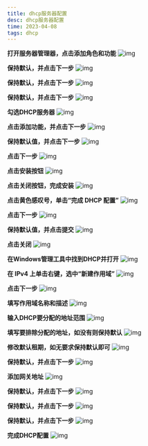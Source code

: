 ```yaml
---
title: dhcp服务器配置
desc: dhcp服务器配置
time: 2023-04-08
tags: dhcp
---
```


**打开服务器管理器，点击添加角色和功能**
![img](../../img/dhcp/1.png)

**保持默认，并点击下一步**
![img](../../img/dhcp/2.png)

**保持默认，并点击下一步**
![img](../../img/dhcp/3.png)

**保持默认，并点击下一步**
![img](../../img/dhcp/4.png)

**勾选DHCP服务器**
![img](../../img/dhcp/5.png)

**点击添加功能，并点击下一步**
![img](../../img/dhcp/6.png)

**保持默认值，并点击下一步**
![img](../../img/dhcp/7.png)

**点击下一步**
![img](../../img/dhcp/8.png)

**点击安装按钮**
![img](../../img/dhcp/9.png)

**点击关闭按钮，完成安装**
![img](../../img/dhcp/10.png)

**点击黄色感叹号，单击“完成 DHCP 配置”**
![img](../../img/dhcp/11.png)

**点击下一步**
![img](../../img/dhcp/12.png)

**保持默认值，并点击提交**
![img](../../img/dhcp/13.png)

**点击关闭**
![img](../../img/dhcp/14.png)

**在Windows管理工具中找到DHCP并打开**
![img](../../img/dhcp/15.png)

**在 IPv4 上单击右键，选中“新建作用域”**
![img](../../img/dhcp/16.png)

**点击下一步**
![img](../../img/dhcp/17.png)

**填写作用域名称和描述**
![img](../../img/dhcp/18.png)

**输入DHCP要分配的地址范围**
![img](../../img/dhcp/19.png)

**填写要排除分配的地址，如没有则保持默认**
![img](../../img/dhcp/20.png)

**修改默认租期，如无要求保持默认即可**
![img](../../img/dhcp/21.png)

**保持默认，并点击下一步**
![img](../../img/dhcp/22.png)

**添加网关地址**
![img](../../img/dhcp/23.png)

**保持默认，并点击下一步**
![img](../../img/dhcp/24.png)

**保持默认，并点击下一步**
![img](../../img/dhcp/25.png)

**保持默认，并点击下一步**
![img](../../img/dhcp/26.png)

**完成DHCP配置**
![img](../../img/dhcp/27.png)
